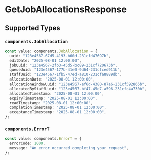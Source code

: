 # GetJobAllocationsResponse


## Supported Types

### `components.JobAllocation`

```typescript
const value: components.JobAllocation = {
  uuid: "123e4567-67d5-4193-b60d-231cfd47697b",
  editDate: "2025-08-01 12:00:00",
  jobUuid: "123e4567-2fb3-45d5-bc89-231cf720673b",
  queueUuid: "123e4567-177b-41e0-9d64-231cfced911b",
  staffUuid: "123e4567-1fb5-47ed-a810-231cfa8889db",
  allocationDate: "2025-08-01 12:00:00",
  allocationWindowUuid: "123e4567-ef6d-4380-87a6-231cf592865b",
  allocatedByStaffUuid: "123e4567-bf47-45e7-a596-231cfc4a730b",
  allocatedTimestamp: "2025-08-01 12:00:00",
  expiryTimestamp: "2025-08-01 12:00:00",
  readTimestamp: "2025-08-01 12:00:00",
  completionTimestamp: "2025-08-01 12:00:00",
  acceptanceTimestamp: "2025-08-01 12:00:00",
};
```

### `components.ErrorT`

```typescript
const value: components.ErrorT = {
  errorCode: 1000,
  message: "An error occurred completing your request",
};
```


